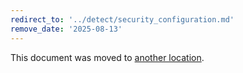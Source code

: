 ```yaml
---
redirect_to: '../detect/security_configuration.md'
remove_date: '2025-08-13'
---
```


<!-- markdownlint-disable -->

This document was moved to [another location](../detect/security_configuration.md).

<!-- This redirect file can be deleted after <2025-08-13>. -->
<!-- Redirects that point to other docs in the same project expire in three months. -->
<!-- Redirects that point to docs in a different project or site (link is not relative and starts with `https:`) expire in one year. -->
<!-- Before deletion, see: https://docs.gitlab.com/ee/development/documentation/redirects.html -->
